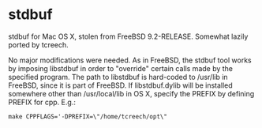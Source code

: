 stdbuf
======

stdbuf for Mac OS X, stolen from FreeBSD 9.2-RELEASE. Somewhat lazily ported by tcreech.

No major modifications were needed. As in FreeBSD, the stdbuf tool works by imposing libstdbuf in order to "override" certain calls made by the specified program. The path to libstdbuf is hard-coded to /usr/lib in FreeBSD, since it is part of FreeBSD. If libstdbuf.dylib will be installed somewhere other than /usr/local/lib in OS X, specify the PREFIX by defining PREFIX for cpp. E.g.:

    make CPPFLAGS='-DPREFIX=\"/home/tcreech/opt\"

